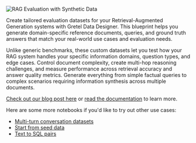 ![RAG Evaluation with Synthetic Data](https://blueprints.gretel.cloud/use_cases/images/data-designer.png "RAG Evaluation with Synthetic Data")

Create tailored evaluation datasets for your Retrieval-Augmented Generation systems with Gretel Data Designer. This blueprint helps you generate domain-specific reference documents, queries, and ground truth answers that match your real-world use cases and evaluation needs.

Unlike generic benchmarks, these custom datasets let you test how your RAG system handles your specific information domains, question types, and edge cases. Control document complexity, create multi-hop reasoning challenges, and measure performance across retrieval accuracy and answer quality metrics. Generate everything from simple factual queries to complex scenarios requiring information synthesis across multiple documents.

[Check out our blog post here](https://gretel.ai/blog/build-high-quality-datasets-for-ai-using-gretel-navigator) or [read the documentation](https://docs.gretel.ai/create-synthetic-data/gretel-data-designer-beta) to learn more.

Here are some more notebooks if you'd like to try out other use cases:
- [Multi-turn conversation datasets](https://colab.research.google.com/github/gretelai/gretel-blueprints/blob/main/docs/notebooks/demo/navigator/multi-turn-chat/navigator-data-designer-sdk-multi-turn-conversation.ipynb)
- [Start from seed data](https://colab.research.google.com/github/gretelai/gretel-blueprints/blob/main/docs/notebooks/demo/navigator/navigator-data-designer-sdk-sample-to-dataset.ipynb)
- [Text to SQL pairs](https://colab.research.google.com/github/gretelai/gretel-blueprints/blob/main/docs/notebooks/demo/navigator/text-to-code/navigator-data-designer-sdk-text-to-sql.ipynb)